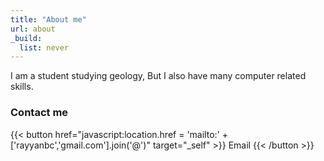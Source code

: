 ```yaml
---
title: "About me"
url: about
_build:
  list: never
---
```


I am a student studying geology, But I also have many computer related skills.

### Contact me

{{< button href="javascript:location.href = 'mailto:' + ['rayyanbc','gmail.com'].join('@')" target="_self" >}}
Email
{{< /button >}}
